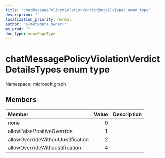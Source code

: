 ```yaml
---
title: "chatMessagePolicyViolationVerdictDetailsTypes enum type"
description: ""
localization_priority: Normal
author: "$(metadata.owner)"
ms.prod: ""
doc_type: enumPageType
---
```


# chatMessagePolicyViolationVerdictDetailsTypes enum type

Namespace: microsoft.graph

## Members

| Member                            | Value | Description |
| :-------------------------------- | ----: | :---------- |
| none                              | 0     |             |
| allowFalsePositiveOverride        | 1     |             |
| allowOverrideWithoutJustification | 2     |             |
| allowOverrideWithJustification    | 4     |             |
